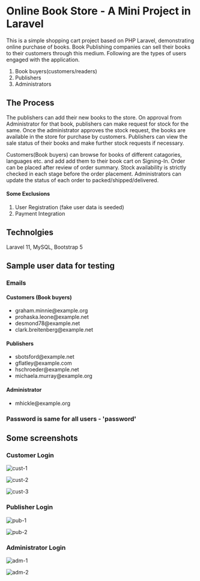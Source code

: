# Online Book Store - A Mini Project in Laravel

This is a simple shopping cart project based on PHP Laravel, demonstrating online purchase of books. Book Publishing companies can sell their books to their customers through this medium. Following are the types of users engaged with the application. 
1. Book buyers(customers/readers)
2. Publishers
3. Administrators
   
## The Process
The publishers can add their new books to the store. On approval from Administrator for that book, publishers can make request for stock for the same. Once the administrator approves the stock request, the books are available in the store for purchase by customers. Publishers can view the sale status of their books and make further stock requests if necessary.     

Customers(Book buyers) can browse for books of different catagories, languages etc. and add add them to their book cart on Signing-In. Order can be placed after review of order summary. Stock availability is strictly checked in each stage before the order placement. Administrators can update the status of each order to packed/shipped/delivered. 

#### Some Exclusions
1. User Registration (fake user data is seeded)
2. Payment Integration 

## Technolgies 
Laravel 11, MySQL, Bootstrap 5

## Sample user data for testing
### Emails 
#### Customers (Book buyers)
- graham.minnie<span>@</span>example.org
- prohaska.leone<span>@</span>example.net
- desmond78<span>@</span>example.net
- clark.breitenberg<span>@</span>example.net

#### Publishers
- sbotsford<span>@</span>example.net
- gflatley<span>@</span>example.com
- hschroeder<span>@</span>example.net
- michaela.murray<span>@</span>example.org
#### Administrator
- mhickle<span>@</span>example.org

### Password is same for all users  - 'password' 
## Some screenshots
### Customer Login
![cust-1](https://github.com/vinod-ayckattu/bookstore/assets/151558463/39291cff-e955-41b6-9ff0-92cbdba7c18c)

![cust-2](https://github.com/vinod-ayckattu/bookstore/assets/151558463/b55f63f8-314d-4afd-8ba7-12caa906b466)

![cust-3](https://github.com/vinod-ayckattu/bookstore/assets/151558463/8de79782-f528-4f77-88ce-4c415cbe42b9)


### Publisher Login 
![pub-1](https://github.com/vinod-ayckattu/bookstore/assets/151558463/10c421b2-a62f-4d49-94e6-60b9163aa32d)

![pub-2](https://github.com/vinod-ayckattu/bookstore/assets/151558463/8222bd2b-1e87-4b62-b78f-9b102670a135)

### Administrator Login
![adm-1](https://github.com/vinod-ayckattu/bookstore/assets/151558463/a01a8a5f-caa3-4a39-aed4-7e14e77b466d)

![adm-2](https://github.com/vinod-ayckattu/bookstore/assets/151558463/f6de9ad3-5397-4c93-b81e-0b331d892f9e)
